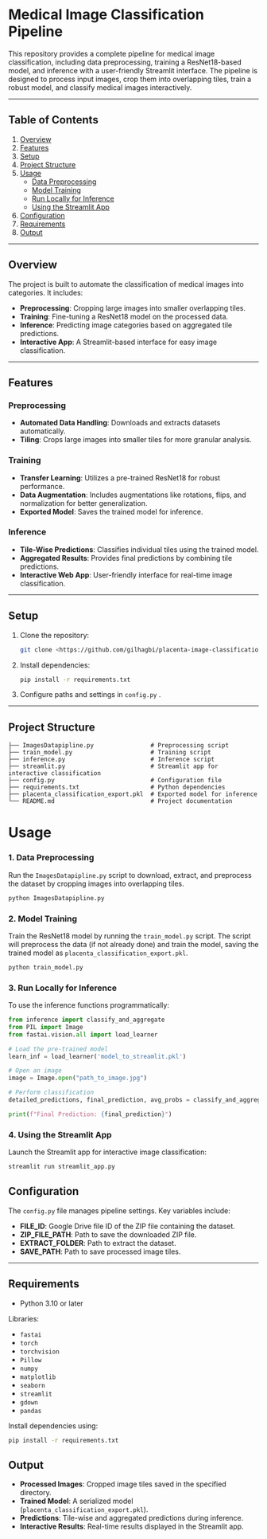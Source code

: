 # Medical Image Classification Pipeline

This repository provides a complete pipeline for medical image classification, including data preprocessing, training a ResNet18-based model, and inference with a user-friendly Streamlit interface. The pipeline is designed to process input images, crop them into overlapping tiles, train a robust model, and classify medical images interactively.

---

## Table of Contents

1. [Overview](#overview)
2. [Features](#features)
3. [Setup](#setup)
4. [Project Structure](#project-structure)
5. [Usage](#usage)
   - [Data Preprocessing](#data-preprocessing)
   - [Model Training](#model-training)
   - [Run Locally for Inference](#run-locally-for-inference)
   - [Using the Streamlit App](#using-the-streamlit-app)
6. [Configuration](#configuration)
7. [Requirements](#requirements)
8. [Output](#output)

---

## Overview

The project is built to automate the classification of medical images into categories. It includes:

- **Preprocessing**: Cropping large images into smaller overlapping tiles.
- **Training**: Fine-tuning a ResNet18 model on the processed data.
- **Inference**: Predicting image categories based on aggregated tile predictions.
- **Interactive App**: A Streamlit-based interface for easy image classification.

---

## Features

### Preprocessing
- **Automated Data Handling**: Downloads and extracts datasets automatically.
- **Tiling**: Crops large images into smaller tiles for more granular analysis.

### Training
- **Transfer Learning**: Utilizes a pre-trained ResNet18 for robust performance.
- **Data Augmentation**: Includes augmentations like rotations, flips, and normalization for better generalization.
- **Exported Model**: Saves the trained model for inference.

### Inference
- **Tile-Wise Predictions**: Classifies individual tiles using the trained model.
- **Aggregated Results**: Provides final predictions by combining tile predictions.
- **Interactive Web App**: User-friendly interface for real-time image classification.

---

## Setup

1. Clone the repository:
    ```bash
    git clone <https://github.com/gilhagbi/placenta-image-classification.git>
    ```

2. Install dependencies:
    ```bash
    pip install -r requirements.txt
    ```

3. Configure paths and settings in `config.py` .

---

## Project Structure

```plaintext
├── ImagesDatapipline.py                # Preprocessing script
├── train_model.py                      # Training script
├── inference.py                        # Inference script
├── streamlit.py                        # Streamlit app for interactive classification
├── config.py                           # Configuration file
├── requirements.txt                    # Python dependencies
├── placenta_classification_export.pkl  # Exported model for inference
└── README.md                           # Project documentation
```



# Usage

### 1. Data Preprocessing

Run the `ImagesDatapipline.py` script to download, extract, and preprocess the dataset by cropping images into overlapping tiles.

```bash
python ImagesDatapipline.py
```
### 2. Model Training

Train the ResNet18 model by running the `train_model.py` script. The script will preprocess the data (if not already done) and train the model, saving the trained model as `placenta_classification_export.pkl`.

```bash
python train_model.py
```


### 3. Run Locally for Inference

To use the inference functions programmatically:

```python
from inference import classify_and_aggregate
from PIL import Image
from fastai.vision.all import load_learner

# Load the pre-trained model
learn_inf = load_learner('model_to_streamlit.pkl')

# Open an image
image = Image.open("path_to_image.jpg")

# Perform classification
detailed_predictions, final_prediction, avg_probs = classify_and_aggregate(learn_inf, image)

print(f"Final Prediction: {final_prediction}")
```

### 4. Using the Streamlit App

Launch the Streamlit app for interactive image classification:

```bash
streamlit run streamlit_app.py
```
## Configuration

The `config.py` file manages pipeline settings. Key variables include:

- **FILE_ID**: Google Drive file ID of the ZIP file containing the dataset.
- **ZIP_FILE_PATH**: Path to save the downloaded ZIP file.
- **EXTRACT_FOLDER**: Path to extract the dataset.
- **SAVE_PATH**: Path to save processed image tiles.

---

## Requirements

- Python 3.10 or later

Libraries:
- `fastai`
- `torch`
- `torchvision`
- `Pillow`
- `numpy`
- `matplotlib`
- `seaborn`
- `streamlit`
- `gdown`
- `pandas`

Install dependencies using:

```bash
pip install -r requirements.txt
```

## Output

- **Processed Images**: Cropped image tiles saved in the specified directory.
- **Trained Model**: A serialized model (`placenta_classification_export.pkl`).
- **Predictions**: Tile-wise and aggregated predictions during inference.
- **Interactive Results**: Real-time results displayed in the Streamlit app.
